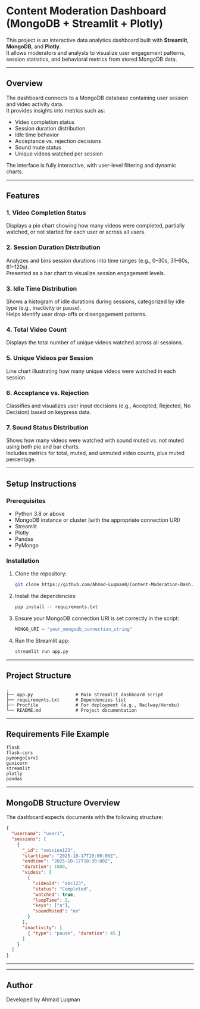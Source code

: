 
# Content Moderation Dashboard (MongoDB + Streamlit + Plotly)

This project is an interactive data analytics dashboard built with **Streamlit**, **MongoDB**, and **Plotly**.  
It allows moderators and analysts to visualize user engagement patterns, session statistics, and behavioral metrics from stored MongoDB data.

---

## Overview

The dashboard connects to a MongoDB database containing user session and video activity data.  
It provides insights into metrics such as:

- Video completion status  
- Session duration distribution  
- Idle time behavior  
- Acceptance vs. rejection decisions  
- Sound mute status  
- Unique videos watched per session  

The interface is fully interactive, with user-level filtering and dynamic charts.

---

## Features

### 1. Video Completion Status
Displays a pie chart showing how many videos were completed, partially watched, or not started for each user or across all users.

### 2. Session Duration Distribution
Analyzes and bins session durations into time ranges (e.g., 0–30s, 31–60s, 61–120s).  
Presented as a bar chart to visualize session engagement levels.

### 3. Idle Time Distribution
Shows a histogram of idle durations during sessions, categorized by idle type (e.g., inactivity or pause).  
Helps identify user drop-offs or disengagement patterns.

### 4. Total Video Count
Displays the total number of unique videos watched across all sessions.

### 5. Unique Videos per Session
Line chart illustrating how many unique videos were watched in each session.

### 6. Acceptance vs. Rejection
Classifies and visualizes user input decisions (e.g., Accepted, Rejected, No Decision) based on keypress data.

### 7. Sound Status Distribution
Shows how many videos were watched with sound muted vs. not muted using both pie and bar charts.  
Includes metrics for total, muted, and unmuted video counts, plus muted percentage.

---

## Setup Instructions

### Prerequisites
- Python 3.8 or above
- MongoDB instance or cluster (with the appropriate connection URI)
- Streamlit
- Plotly
- Pandas
- PyMongo

### Installation

1. Clone the repository:
   ```bash
   git clone https://github.com/Ahmad-Luqman0/Content-Moderation-Dash.git
   
   ```

2. Install the dependencies:
   ```bash
   pip install -r requirements.txt
   ```

3. Ensure your MongoDB connection URI is set correctly in the script:
   ```python
   MONGO_URI = "your_mongodb_connection_string"
   ```

4. Run the Streamlit app:
   ```bash
   streamlit run app.py
   ```

---

## Project Structure

```
.
├── app.py                # Main Streamlit dashboard script
├── requirements.txt      # Dependencies list
├── Procfile              # For deployment (e.g., Railway/Heroku)
└── README.md             # Project documentation
```

---

## Requirements File Example

```
flask
flask-cors
pymongo[srv]
gunicorn
streamlit
plotly
pandas
```

---

## MongoDB Structure Overview

The dashboard expects documents with the following structure:

```json
{
  "username": "user1",
  "sessions": [
    {
      "_id": "session123",
      "starttime": "2025-10-17T10:00:00Z",
      "endtime": "2025-10-17T10:30:00Z",
      "duration": 1800,
      "videos": [
        {
          "videoId": "abc123",
          "status": "Completed",
          "watched": true,
          "loopTime": 2,
          "keys": ["a"],
          "soundMuted": "no"
        }
      ],
      "inactivity": [
        { "type": "pause", "duration": 45 }
      ]
    }
  ]
}
```

---


---

## Author

Developed by Ahmad Luqman  
